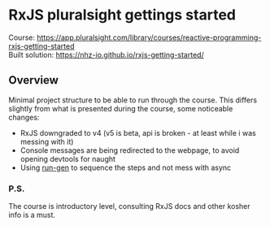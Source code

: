 # RxJS pluralsight gettings started

Course: https://app.pluralsight.com/library/courses/reactive-programming-rxjs-getting-started  
Built solution: https://nhz-io.github.io/rxjs-getting-started/

## Overview

Minimal project structure to be able to run through the course. This differs slightly from
what is presented during the course, some noticeable changes:

* RxJS downgraded to v4 (v5 is beta, api is broken - at least while i was messing with it)
* Console messages are being redirected to the webpage, to avoid opening devtools for naught
* Using [run-gen](https://github.com/nhz-io/run-gen) to sequence the steps and not mess with async

### P.S.
The course is introductory level, consulting RxJS docs and other kosher info is a must.
